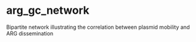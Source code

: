 # arg_gc_network
Bipartite network illustrating the correlation between plasmid mobility and ARG dissemination
